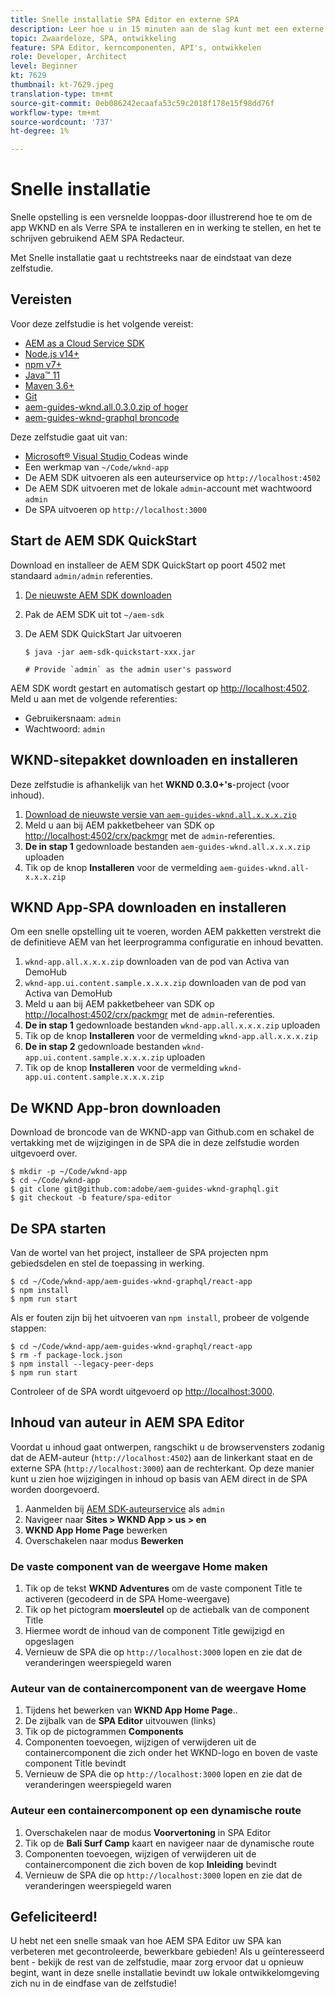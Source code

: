 ```yaml
---
title: Snelle installatie SPA Editor en externe SPA
description: Leer hoe u in 15 minuten aan de slag kunt met een externe SPA en AEM SPA Editor!
topic: Zwaardeloze, SPA, ontwikkeling
feature: SPA Editor, kerncomponenten, API's, ontwikkelen
role: Developer, Architect
level: Beginner
kt: 7629
thumbnail: kt-7629.jpeg
translation-type: tm+mt
source-git-commit: 0eb086242ecaafa53c59c2018f178e15f98dd76f
workflow-type: tm+mt
source-wordcount: '737'
ht-degree: 1%

---
```



# Snelle installatie

Snelle opstelling is een versnelde looppas-door illustrerend hoe te om de app WKND en als Verre SPA te installeren en in werking te stellen, en het te schrijven gebruikend AEM SPA Redacteur.

Met Snelle installatie gaat u rechtstreeks naar de eindstaat van deze zelfstudie.

## Vereisten

Voor deze zelfstudie is het volgende vereist:

+ [AEM as a Cloud Service SDK](https://experienceleague.adobe.com/docs/experience-manager-learn/cloud-service/local-development-environment-set-up/aem-runtime.html?lang=en)
+ [Node.js v14+](https://nodejs.org/en/)
+ [npm v7+](https://www.npmjs.com/)
+ [Java™ 11](https://downloads.experiencecloud.adobe.com/content/software-distribution/en/general.html)
+ [Maven 3.6+](https://maven.apache.org/)
+ [Git](https://git-scm.com/downloads)
+ [aem-guides-wknd.all.0.3.0.zip of hoger](https://github.com/adobe/aem-guides-wknd/releases)
+ [aem-guides-wknd-graphql broncode](https://github.com/adobe/aem-guides-wknd-graphql)

Deze zelfstudie gaat uit van:

+ [Microsoft® Visual Studio ](https://visualstudio.microsoft.com/) Codeas winde
+ Een werkmap van `~/Code/wknd-app`
+ De AEM SDK uitvoeren als een auteurservice op `http://localhost:4502`
+ De AEM SDK uitvoeren met de lokale `admin`-account met wachtwoord `admin`
+ De SPA uitvoeren op `http://localhost:3000`

## Start de AEM SDK QuickStart

Download en installeer de AEM SDK QuickStart op poort 4502 met standaard `admin/admin` referenties.

1. [De nieuwste AEM SDK downloaden](https://experience.adobe.com/#/downloads/content/software-distribution/en/aemcloud.html?fulltext=AEM*+SDK*&amp;orderby=%40jcr%3Acontent%2Fjcr%3AlastModified&amp;orderby.sort=desc&amp;layout=list&amp;p.offset=0&amp;p.limit=1)
1. Pak de AEM SDK uit tot `~/aem-sdk`
1. De AEM SDK QuickStart Jar uitvoeren

   ```
   $ java -jar aem-sdk-quickstart-xxx.jar
   
   # Provide `admin` as the admin user's password
   ```

AEM SDK wordt gestart en automatisch gestart op [http://localhost:4502](http://localhost:4502). Meld u aan met de volgende referenties:

+ Gebruikersnaam: `admin`
+ Wachtwoord: `admin`

## WKND-sitepakket downloaden en installeren

Deze zelfstudie is afhankelijk van het __WKND 0.3.0+&#39;s__-project (voor inhoud).

1. [Download de nieuwste versie van  `aem-guides-wknd.all.x.x.x.zip`](https://github.com/adobe/aem-guides-wknd/releases)
1. Meld u aan bij AEM pakketbeheer van SDK op [http://localhost:4502/crx/packmgr](http://localhost:4502/crx/packmgr) met de `admin`-referenties.
1. __De in stap 1__ gedownloade bestanden  `aem-guides-wknd.all.x.x.x.zip` uploaden
1. Tik op de knop __Installeren__ voor de vermelding `aem-guides-wknd.all-x.x.x.zip`

## WKND App-SPA downloaden en installeren

Om een snelle opstelling uit te voeren, worden AEM pakketten verstrekt die de definitieve AEM van het leerprogramma configuratie en inhoud bevatten.

1. `wknd-app.all.x.x.x.zip` downloaden van de pod van Activa van DemoHub
1. `wknd-app.ui.content.sample.x.x.x.zip` downloaden van de pod van Activa van DemoHub
1. Meld u aan bij AEM pakketbeheer van SDK op [http://localhost:4502/crx/packmgr](http://localhost:4502/crx/packmgr) met de `admin`-referenties.
1. __De in stap 1__ gedownloade bestanden  `wknd-app.all.x.x.x.zip` uploaden
1. Tik op de knop __Installeren__ voor de vermelding `wknd-app.all.x.x.x.zip`
1. __De in stap 2__ gedownloade bestanden  `wknd-app.ui.content.sample.x.x.x.zip` uploaden
1. Tik op de knop __Installeren__ voor de vermelding `wknd-app.ui.content.sample.x.x.x.zip`

## De WKND App-bron downloaden

Download de broncode van de WKND-app van Github.com en schakel de vertakking met de wijzigingen in de SPA die in deze zelfstudie worden uitgevoerd over.

```
$ mkdir -p ~/Code/wknd-app
$ cd ~/Code/wknd-app
$ git clone git@github.com:adobe/aem-guides-wknd-graphql.git
$ git checkout -b feature/spa-editor
```

## De SPA starten

Van de wortel van het project, installeer de SPA projecten npm gebiedsdelen en stel de toepassing in werking.

```
$ cd ~/Code/wknd-app/aem-guides-wknd-graphql/react-app
$ npm install
$ npm run start
```

Als er fouten zijn bij het uitvoeren van `npm install`, probeer de volgende stappen:

```
$ cd ~/Code/wknd-app/aem-guides-wknd-graphql/react-app
$ rm -f package-lock.json
$ npm install --legacy-peer-deps
$ npm run start
```

Controleer of de SPA wordt uitgevoerd op [http://localhost:3000](http://localhost:3000).

## Inhoud van auteur in AEM SPA Editor

Voordat u inhoud gaat ontwerpen, rangschikt u de browservensters zodanig dat de AEM-auteur (`http://localhost:4502`) aan de linkerkant staat en de externe SPA (`http://localhost:3000`) aan de rechterkant. Op deze manier kunt u zien hoe wijzigingen in inhoud op basis van AEM direct in de SPA worden doorgevoerd.

1. Aanmelden bij [AEM SDK-auteurservice](http://localhost:4502) als `admin`
1. Navigeer naar __Sites > WKND App > us > en__
1. __WKND App Home Page__ bewerken
1. Overschakelen naar modus __Bewerken__

### De vaste component van de weergave Home maken

1. Tik op de tekst __WKND Adventures__ om de vaste component Title te activeren (gecodeerd in de SPA Home-weergave)
1. Tik op het pictogram __moersleutel__ op de actiebalk van de component Title
1. Hiermee wordt de inhoud van de component Title gewijzigd en opgeslagen
1. Vernieuw de SPA die op `http://localhost:3000` lopen en zie dat de veranderingen weerspiegeld waren

### Auteur van de containercomponent van de weergave Home

1. Tijdens het bewerken van __WKND App Home Page__..
1. De zijbalk van de __SPA Editor__ uitvouwen (links)
1. Tik op de pictogrammen __Components__
1. Componenten toevoegen, wijzigen of verwijderen uit de containercomponent die zich onder het WKND-logo en boven de vaste component Title bevindt
1. Vernieuw de SPA die op `http://localhost:3000` lopen en zie dat de veranderingen weerspiegeld waren

### Auteur een containercomponent op een dynamische route

1. Overschakelen naar de modus __Voorvertoning__ in SPA Editor
1. Tik op de __Bali Surf Camp__ kaart en navigeer naar de dynamische route
1. Componenten toevoegen, wijzigen of verwijderen uit de containercomponent die zich boven de kop __Inleiding__ bevindt
1. Vernieuw de SPA die op `http://localhost:3000` lopen en zie dat de veranderingen weerspiegeld waren

## Gefeliciteerd!

U hebt net een snelle smaak van hoe AEM SPA Editor uw SPA kan verbeteren met gecontroleerde, bewerkbare gebieden! Als u geïnteresseerd bent - bekijk de rest van de zelfstudie, maar zorg ervoor dat u opnieuw begint, want in deze snelle installatie bevindt uw lokale ontwikkelomgeving zich nu in de eindfase van de zelfstudie!
